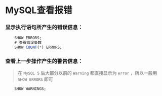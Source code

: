 # MySQL查看报错


### 显示执行语句所产生的错误信息：

```sql
    SHOW ERRORS;
    # 查看错误条数
    SHOW COUNT(*) ERRORS;
```

### 查看上一步操作产生的警告信息：
> 在 `MySQL 5` 后大部分以前的 `Warning` 都直接显示为 `error` ，所以一般用 `SHOW ERRORS` 即可

```sql
    SHOW WARNINGS;
```